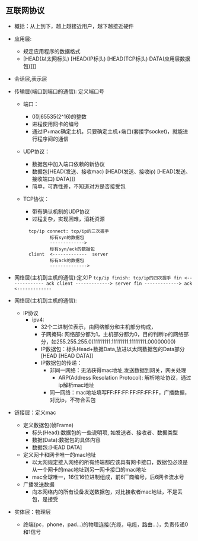 ## 互联网协议

- 概括：从上到下，越上越接近用户，越下越接近硬件

- 应用层:

  - 规定应用程序的数据格式
  - [HEAD(以太网标头) [HEAD(IP标头) [HEAD(TCP标头) DATA(应用层数据包)]]]

- 会话层,表示层

- 传输层(端口到端口的通信): 定义端口号

  - 端口：

    - 0到65535(2^16)的整数
    - 进程使用网卡的编号
    - 通过IP+mac确定主机，只要确定主机+端口(套接字socket)，就能进行程序间的通信

  - UDP协议：

    - 数据包中加入端口依赖的新协议
    - 数据包[HEAD(发送、接收mac) [HEAD(发送、接收ip) [HEAD(发送、接收端口) DATA]]]
    - 简单，可靠性差，不知道对方是否接受包

  - TCP协议：

    - 带有确认机制的UDP协议
    - 过程复杂，实现困难，消耗资源

    ```
      tcp/ip connect: tcp/ip的三次握手
              标有syn的数据包
              ------------->
              标有syn/ack的数据包
      client  <-------------  server
              标有ack的数据包
              -------------->
    ```

- 网络层(主机到主机的通信):定义IP `tcp/ip finish: tcp/ip的四次握手 fin <------------- ack client -------------> server fin -------------> ack <-------------`

- 网络层(主机到主机的通信):

  - IP协议
    - ipv4:
      - 32个二进制位表示，由网络部分和主机部分构成，
      - 子网掩码: 网络部分都为1，主机部分都为0，目的判断ip的网络部分，如255.255.255.0(11111111.11111111.11111111.00000000)
      - IP数据包：标头Head+数据Data,放进以太网数据包的Data部分[HEAD [HEAD DATA]]
      - IP数据包的传递：
        - 非同一网络：无法获得mac地址,发送数据到网关，网关处理
          - ARP(Address Resolation Protocol): 解析地址协议，通过ip解析mac地址
        - 同一网络：mac地址填写FF:FF:FF:FF:FF:FF:FF，广播数据，对比ip，不符合丢包

- 链接层：定义mac

  - 定义数据包(帧Frame)
    - 标头(Head):数据包的一些说明项, 如发送者、接收者、数据类型
    - 数据(Data):数据包的具体内容
    - 数据包:[HEAD DATA]
  - 定义网卡和网卡唯一的mac地址
    - 以太网规定接入网络的所有终端都应该具有网卡接口，数据包必须是从一个网卡的mac地址到另一网卡接口的mac地址
    - mac全球唯一，16位16位进制组成，前6厂商编号，后6网卡流水号
  - 广播发送数据
    - 向本网络内的所有设备发送数据包，对比接收者mac地址，不是丢包，是接受

- 实体层：物理层

  - 终端(pc，phone，pad...)的物理连接(光缆，电缆，路由...)，负责传递0和1信号